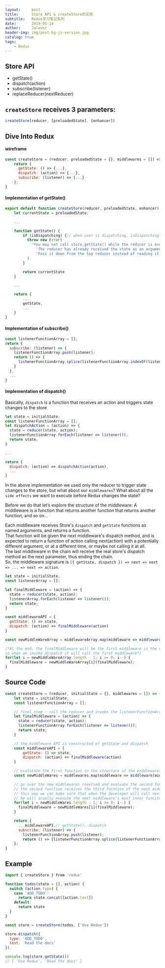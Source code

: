 ```yaml
---
layout:     post
title:      Store API & createStore的实现
subtitle:   Redux学习笔记系列
date:       2019-05-14
author:     Jalever
header-img: img/post-bg-js-version.jpg
catalog: true
tags:
    - Redux
---
```


## Store API

- getState()
- dispatch(action)
- subscribe(listener)
- replaceReducer(nextReducer)

## `createStore` receives 3 parameters:
```js
createStore(reducer, [preloadedState], [enhancer])
```

## Dive Into Redux
#### wireframe
```js
const createStore = (reducer, preloadedState = {}, middlewares = []) => {
    return {
      getState: () => {...},
      dispatch: (action) => {...},       
      subscribe: (listener) => {...}
    };
}
```

#### Implementation of getState()
```js
export default function createStore(reducer, preloadedState, enhancer) {
    let currentState = preloadedState;

    ...

    function getState() {
        if (isDispatching) {// when user is dispatching, isDispatching is true, vice versa
          throw new Error(
            'You may not call store.getState() while the reducer is executing. ' +
              'The reducer has already received the state as an argument. ' +
              'Pass it down from the top reducer instead of reading it from the store.'
          )
        }

        return currentState
    }

    ...

    return {
        ...
        getState,
        ...
    }
}
```


#### Implementation of subscribe()
```js
const listenerFunctionArray = [];
return {
  subscribe: (listener) => {
    listenerFunctionArray.push(listener);
    return () => {
      listenerFunctionArray.splice(listenerFunctionArray.indexOf(listener), 1);}
    }
  },
  ...
}
```

#### Implementation of dispatch()
Basically, `dispatch` is a function that receives an action and triggers state changes to the store
```js
let state = initialState;
const listenerFunctionArray = [];
let dispatchAction = (action) => {
  state = reducer(state, action);
  listenerFunctionArray.forEach(listener => listener());
  return state;
}

...

return {
  dispatch: (action) => dispatchAction(action),
  ...
}
```

In the above implementation we used only the reducer to trigger state changes to the store, but what about our `middlewares`? What about all the `side effects` we want to execute before Redux changes the state?

Before we do that let’s explore the structure of the middleware:
A middleware is a function that returns another function that returns another function, and so on…

Each middleware receives Store's `dispatch` and `getState` functions as named arguments, and returns a function.<br/>
That function will be given the next middleware's dispatch method, and is expected to return a function of action calling next(action) with a potentially different argument, or at a different time, or maybe not calling it at all. <br/>
The last middleware in the chain will receive the real store's dispatch method as the next parameter, thus ending the chain. <br/>
So, the middleware signature is `({ getState, dispatch }) => next => next => ... => next => action`.

```js
let state = initialState;
const listenerArray = [];

let finalMiddleware = (action) => {
  state = reducer(state, action);
  listenerArray.forEach(listener => listener());
  return state;
}

const middlewareAPI = {
  getState: () => state,
  dispatch: (action) => finalMiddleware(action)
}

const newMiddleWareArray = middlewareArray.map(middleware => middleware(middlewareAPI));

/*At the end, the finalMiddleware will be the first middleware in the collection,
so when we invoke dispatch it will call the first middleware*/
for(let i = newMiddleWareArray.length - 1; i >= 0; i--) {
  finalMiddleware = newMiddleWareArray[i](finalMiddleware);
}
```

## Source Code
```js
const createStore = (reducer, initialState = {}, middlewares = []) => {
    let state = initialState;
    const listenerFunctionArray = [];

    // final step - call the reducer and invoke the listenerFunctionArray
    let finalMiddleware = (action) => {
      state = reducer(state, action);
      listenerFunctionArray.forEach(listener => listener());
      return state;
    }

    // the middleware API is constructed of getState and dispatch
    const middlewareAPI = {
        getState: () => state,
        dispatch: (action) => finalMiddleware(action)
    }

    // evalutate the first function in the structure of the middlewares
    const newMiddleWares = middlewares.map(middleware => middleware(middlewareAPI));

    // go over the new middlewares reversed and evaluate the second function in the structure
    // the second function receives the third fucntion of the next middleware
    // this way we can make sure that when the developer will call next(action)
    // he will acually execute the next middleware's most inner funciton
    for(let i = newMiddleWares.length - 1; i >= 0; i--) {
      finalMiddleware = newMiddleWares[i](finalMiddleware);
    }

    return {
      ...middlewareAPI,// getState(), dispatch
      subscribe: (listener) => {
        listenerFunctionArray.push(listener);
        return () => {listenerFunctionArray.splice(listenerFunctionArray.indexOf(listener), 1);}}
    };
}
```



## Example
```js
import { createStore } from 'redux'

function todos(state = [], action) {
  switch (action.type) {
    case 'ADD_TODO':
      return state.concat([action.text])
    default:
      return state
  }
}

const store = createStore(todos, ['Use Redux'])

store.dispatch({
  type: 'ADD_TODO',
  text: 'Read the docs'
})

console.log(store.getState())
// [ 'Use Redux', 'Read the docs' ]
```
